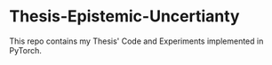 # Thesis-Epistemic-Uncertianty
This repo contains my Thesis' Code and Experiments implemented in PyTorch. 
